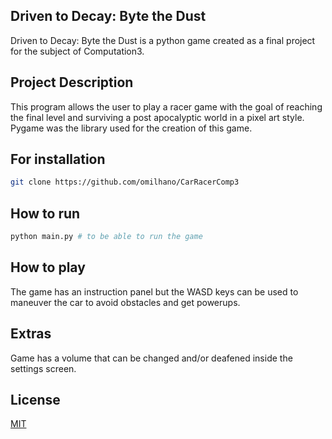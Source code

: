## Driven to Decay: Byte the Dust

Driven to Decay: Byte the Dust is a python game created as a final project for the subject of Computation3.

## Project Description

This program allows the user to play a racer game with the goal of reaching the final level and surviving a post apocalyptic world in a pixel art style. 
Pygame was the library used for the creation of this game.

## For installation

```bash
git clone https://github.com/omilhano/CarRacerComp3
```

## How to run

```python
python main.py # to be able to run the game
```

## How to play

The game has an instruction panel but the WASD keys can be used to maneuver the car to avoid obstacles and get powerups.

## Extras

Game has a volume that can be changed and/or deafened inside the settings screen.

## License

[MIT](https://choosealicense.com/licenses/mit/)
